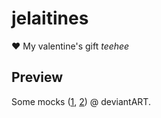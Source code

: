 # jelaitines
:heart: My valentine's gift *teehee*

## Preview

Some mocks ([1](http://fav.me/d8fvbev), [2](http://fav.me/d8fva4o)) @ deviantART.
